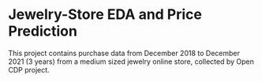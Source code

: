 # Jewelry-Store EDA and Price Prediction
This project contains purchase data from December 2018 to December 2021 (3 years) from a medium sized jewelry online store, collected by Open CDP project.
